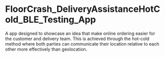 # FloorCrash_DeliveryAssistanceHotCold_BLE_Testing_App
A app designed to showcase an idea that make online ordering easier for the customer and delivery team. This is achieved through the hot-cold method where both parties can communicate their location relative to each other more effectively than geolocation.
